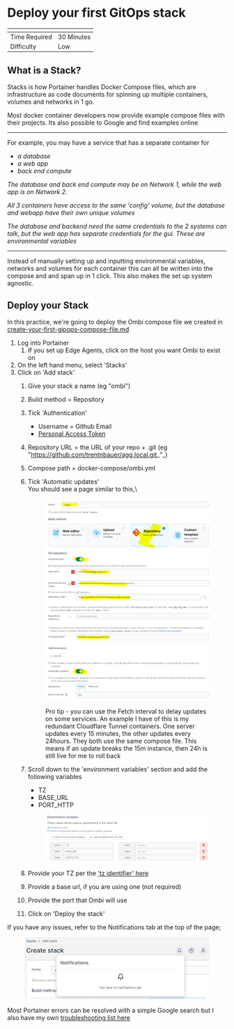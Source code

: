 # Deploy your first GitOps stack

<table data-view="cards"><thead><tr><th></th><th></th></tr></thead><tbody><tr><td>Time Required</td><td>30 Minutes</td></tr><tr><td>Difficulty</td><td>Low</td></tr></tbody></table>

## What is a Stack?

Stacks is how Portainer handles Docker Compose files, which are infrastructure as code documents for spinning up multiple containers, volumes and networks in 1 go.&#x20;

Most docker container developers now provide example compose files with their projects. Its also possible to Google and find examples online

***

For example, you may have a service that has a separate container for

* _a database_
* _a web app_
* _back end compute_

_The database and back end compute may be on Network 1, while the web app is on Network 2._

_All 3 containers have access to the same 'config' volume, but the database and webapp have their own unique volumes_

_The database and backend need the same credentials to the 2 systems can talk, but the web app has separate credentials for the gui. These are environmental variables_

***

Instead of manually setting up and inputting environmental variables, networks and volumes for each container this can all be written into the compose and and span up in 1 click. This also makes the set up system agnostic.

## Deploy your Stack

In this practice, we're going to deploy the Ombi compose file we created in [create-your-first-gipops-compose-file.md](create-your-first-gipops-compose-file.md "mention")

1. Log into Portainer
   1. If you set up Edge Agents, click on the host you want Ombi to exist on
2. On the left hand menu, select 'Stacks'
3. Click on 'Add stack'
   1. Give your stack a name (eg "ombi")
   2. Build method = Repository
   3. Tick 'Authentication'
      * Username = Github Email
      * [Personal Access Token](set-up-github.md#create-a-private-access-token-for-portainer)
   4. Repository URL = the URL of your repo + .git (eg "https://github.com/trentnbauer/agg.local.git_"_)
   5. Compose path = docker-compose/ombi.yml
   6.  Tick 'Automatic updates'\
       You should see a page similar to this,\


       <figure><img src="../../.gitbook/assets/image (37).png" alt=""><figcaption><p>Pro tip - you can use the Fetch interval to delay updates on some services. An example I have of this is my redundant Cloudflare Tunnel containers. One server updates every 15 minutes, the other updates every 24hours. They both use the same compose file. This means if an update breaks the 15m instance, then 24h is still live for me to roll back</p></figcaption></figure>
   7.  Scroll down to the 'environment variables' section and add the following variables

       * TZ
       * BASE\_URL
       * PORT\_HTTP

       <figure><img src="../../.gitbook/assets/image (2).png" alt=""><figcaption></figcaption></figure>
   8. Provide your TZ per the ['tz identifier' here](https://en.wikipedia.org/wiki/List\_of\_tz\_database\_time\_zones)
   9. Provide a base url, if you are using one (not required)
   10. Provide the port that Ombi will use
   11. Click on 'Deploy the stack'

If you have any issues, refer to the Notifications tab at the top of the page;

<figure><img src="../../.gitbook/assets/image (24).png" alt=""><figcaption></figcaption></figure>

Most Portainer errors can be resolved with a simple Google search but I also have my own [troubleshooting list here](broken-reference)
